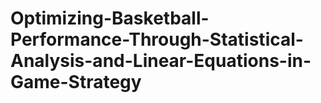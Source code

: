 # Optimizing-Basketball-Performance-Through-Statistical-Analysis-and-Linear-Equations-in-Game-Strategy
